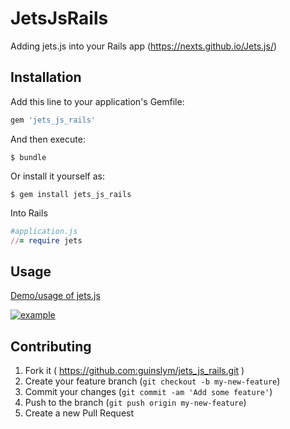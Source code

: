 # JetsJsRails

Adding jets.js into your Rails app (https://nexts.github.io/Jets.js/)

## Installation

Add this line to your application's Gemfile:

```ruby
gem 'jets_js_rails'
```

And then execute:

    $ bundle

Or install it yourself as:

    $ gem install jets_js_rails

Into Rails
```ruby
#application.js
//= require jets
```

## Usage

[Demo/usage of jets.js](http://nexts.github.io/Jets.js/)

[![example](http://nexts.github.io/Jets.js/img/demo_hover.gif)](http://nexts.github.io/Jets.js/)

## Contributing

1. Fork it ( https://github.com:guinslym/jets_js_rails.git )
2. Create your feature branch (`git checkout -b my-new-feature`)
3. Commit your changes (`git commit -am 'Add some feature'`)
4. Push to the branch (`git push origin my-new-feature`)
5. Create a new Pull Request
